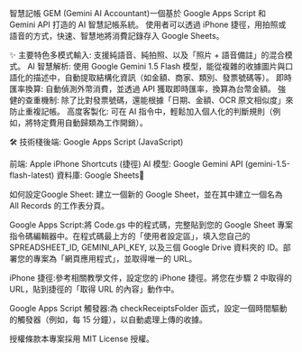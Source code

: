 智慧記帳 GEM (Gemini AI Accountant)一個基於 Google Apps Script 和 Gemini API 打造的 AI 智慧記帳系統。
使用者可以透過 iPhone 捷徑，用拍照或語音的方式，快速、智慧地將消費記錄存入 Google Sheets。

✨ 主要特色多模式輸入: 支援純語音、純拍照、以及「照片 + 語音備註」的混合模式。
AI 智慧解析: 使用 Google Gemini 1.5 Flash 模型，能從複雜的收據圖片與口語化的描述中，自動提取結構化資訊（如金額、商家、類別、發票號碼等）。
即時匯率換算: 自動偵測外幣消費，並透過 API 獲取即時匯率，換算為台幣金額。
強健的查重機制: 除了比對發票號碼，還能根據「日期、金額、OCR 原文相似度」來防止重複記帳。
高度客製化: 可在 AI 指令中，輕鬆加入個人化的判斷規則（例如，將特定費用自動歸類為工作開銷）。

🛠️ 技術棧後端: Google Apps Script (JavaScript)

前端: Apple iPhone Shortcuts (捷徑)
AI 模型: Google Gemini API (gemini-1.5-flash-latest)
資料庫: Google Sheets🚀 

如何設定Google Sheet: 建立一個新的 Google Sheet，並在其中建立一個名為 All Records 的工作表分頁。

Google Apps Script:將 Code.gs 中的程式碼，完整貼到您的 Google Sheet 專案指令碼編輯器中。在程式碼最上方的「使用者設定區」，填入您自己的 SPREADSHEET_ID, GEMINI_API_KEY, 以及三個 Google Drive 資料夾的 ID。部署您的專案為「網頁應用程式」，並取得唯一的 URL。

iPhone 捷徑:參考相關教學文件，設定您的 iPhone 捷徑。將您在步驟 2 中取得的 URL，貼到捷徑的「取得 URL 的內容」動作中。

Google Apps Script 觸發器:為 checkReceiptsFolder 函式，設定一個時間驅動的觸發器（例如，每 15 分鐘），以自動處理上傳的收據。

授權條款本專案採用 MIT License 授權。
